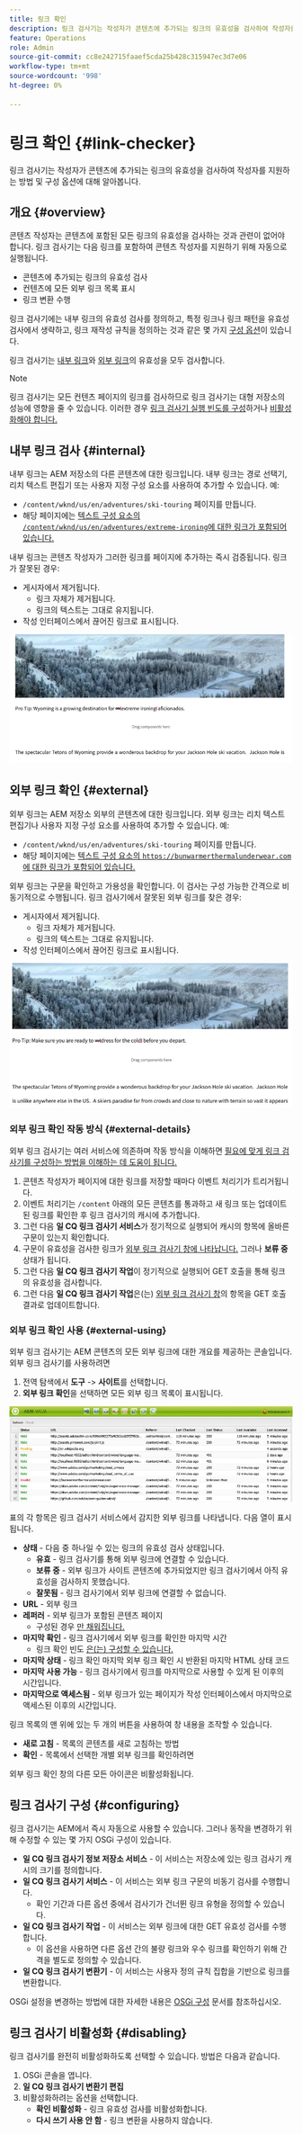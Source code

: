 ```yaml
---
title: 링크 확인
description: 링크 검사기는 작성자가 콘텐츠에 추가되는 링크의 유효성을 검사하여 작성자를 지원하는 방법 및 구성 옵션에 대해 알아봅니다.
feature: Operations
role: Admin
source-git-commit: cc8e242715faaef5cda25b428c315947ec3d7e06
workflow-type: tm+mt
source-wordcount: '998'
ht-degree: 0%

---
```



# 링크 확인 {#link-checker}

링크 검사기는 작성자가 콘텐츠에 추가되는 링크의 유효성을 검사하여 작성자를 지원하는 방법 및 구성 옵션에 대해 알아봅니다.

## 개요 {#overview}

콘텐츠 작성자는 콘텐츠에 포함된 모든 링크의 유효성을 검사하는 것과 관련이 없어야 합니다. 링크 검사기는 다음 링크를 포함하여 콘텐츠 작성자를 지원하기 위해 자동으로 실행됩니다.

* 콘텐츠에 추가되는 링크의 유효성 검사
* 컨텐츠에 모든 외부 링크 목록 표시
* 링크 변환 수행

링크 검사기에는 내부 링크의 유효성 검사를 정의하고, 특정 링크나 링크 패턴을 유효성 검사에서 생략하고, 링크 재작성 규칙을 정의하는 것과 같은 몇 가지 [구성 옵션](#configuring)이 있습니다.

링크 검사기는 [내부 링크](#internal)와 [외부 링크](#external)의 유효성을 모두 검사합니다.

>[!NOTE]
>
>링크 검사기는 모든 컨텐츠 페이지의 링크를 검사하므로 링크 검사기는 대형 저장소의 성능에 영향을 줄 수 있습니다. 이러한 경우 [링크 검사기 실행 빈도를 구성](#configuring)하거나 [비활성화해야 합니다.](#disabling)

## 내부 링크 검사 {#internal}

내부 링크는 AEM 저장소의 다른 콘텐츠에 대한 링크입니다. 내부 링크는 경로 선택기, 리치 텍스트 편집기 또는 사용자 지정 구성 요소를 사용하여 추가할 수 있습니다. 예:

* `/content/wknd/us/en/adventures/ski-touring` 페이지를 만듭니다.
* 해당 페이지에는 [텍스트 구성 요소의 `/content/wknd/us/en/adventures/extreme-ironing`에 대한 링크가 포함되어 있습니다.](https://experienceleague.adobe.com/ko/docs/experience-manager-core-components/using/wcm-components/text)

내부 링크는 콘텐츠 작성자가 그러한 링크를 페이지에 추가하는 즉시 검증됩니다. 링크가 잘못된 경우:

* 게시자에서 제거됩니다.
   * 링크 자체가 제거됩니다.
   * 링크의 텍스트는 그대로 유지됩니다.
* 작성 인터페이스에서 끊어진 링크로 표시됩니다.

![링크 검사기 내부 링크 확인](assets/link-checker-internal.png)

## 외부 링크 확인 {#external}

외부 링크는 AEM 저장소 외부의 콘텐츠에 대한 링크입니다. 외부 링크는 리치 텍스트 편집기나 사용자 지정 구성 요소를 사용하여 추가할 수 있습니다. 예:

* `/content/wknd/us/en/adventures/ski-touring` 페이지를 만듭니다.
* 해당 페이지에는 [텍스트 구성 요소의 `https://bunwarmerthermalunderwear.com`에 대한 링크가 포함되어 있습니다.](https://experienceleague.adobe.com/ko/docs/experience-manager-core-components/using/wcm-components/text)

외부 링크는 구문을 확인하고 가용성을 확인합니다. 이 검사는 구성 가능한 간격으로 비동기적으로 수행됩니다. 링크 검사기에서 잘못된 외부 링크를 찾은 경우:

* 게시자에서 제거됩니다.
   * 링크 자체가 제거됩니다.
   * 링크의 텍스트는 그대로 유지됩니다.
* 작성 인터페이스에서 끊어진 링크로 표시됩니다.

![링크 검사기에서 외부 링크 확인](assets/link-checker-external.png)

### 외부 링크 확인 작동 방식 {#external-details}

외부 링크 검사기는 여러 서비스에 의존하며 작동 방식을 이해하면 [필요에 맞게 링크 검사기를 구성하는 방법을 이해하는 데 도움이 됩니다.](#configuring)

1. 콘텐츠 작성자가 페이지에 대한 링크를 저장할 때마다 이벤트 처리기가 트리거됩니다.
1. 이벤트 처리기는 `/content` 아래의 모든 콘텐츠를 통과하고 새 링크 또는 업데이트된 링크를 확인한 후 링크 검사기의 캐시에 추가합니다.
1. 그런 다음 **일 CQ 링크 검사기 서비스**&#x200B;가 정기적으로 실행되어 캐시의 항목에 올바른 구문이 있는지 확인합니다.
1. 구문이 유효성을 검사한 링크가 [외부 링크 검사기 창에 나타납니다.](#external-using) 그러나 **보류 중** 상태가 됩니다.
1. 그런 다음 **일 CQ 링크 검사기 작업**&#x200B;이 정기적으로 실행되어 GET 호출을 통해 링크의 유효성을 검사합니다.
1. 그런 다음 **일 CQ 링크 검사기 작업**&#x200B;은(는) [외부 링크 검사기 창](#external-using)의 항목을 GET 호출 결과로 업데이트합니다.

### 외부 링크 확인 사용 {#external-using}

외부 링크 검사기는 AEM 콘텐츠의 모든 외부 링크에 대한 개요를 제공하는 콘솔입니다. 외부 링크 검사기를 사용하려면

1. 전역 탐색에서 **도구** -> **사이트**&#x200B;를 선택합니다.
1. **외부 링크 확인**&#x200B;을 선택하면 모든 외부 링크 목록이 표시됩니다.

![외부 링크 확인](assets/external-link-checker.png)

표의 각 항목은 링크 검사기 서비스에서 감지한 외부 링크를 나타냅니다. 다음 열이 표시됩니다.

* **상태** - 다음 중 하나일 수 있는 링크의 유효성 검사 상태입니다.
   * **유효** - 링크 검사기를 통해 외부 링크에 연결할 수 있습니다.
   * **보류 중** - 외부 링크가 사이트 콘텐츠에 추가되었지만 링크 검사기에서 아직 유효성을 검사하지 못했습니다.
   * **잘못됨** - 링크 검사기에서 외부 링크에 연결할 수 없습니다.
* **URL** - 외부 링크
* **레퍼러** - 외부 링크가 포함된 콘텐츠 페이지
   * 구성된 경우 [만 채워집니다.](#configuring)
* **마지막 확인** - 링크 검사기에서 외부 링크를 확인한 마지막 시간
   * 링크 확인 빈도 [은(는) 구성할 수 있습니다.](#configuring)
* **마지막 상태** - 링크 확인 마지막 외부 링크 확인 시 반환된 마지막 HTML 상태 코드
* **마지막 사용 가능** - 링크 검사기에서 링크를 마지막으로 사용할 수 있게 된 이후의 시간입니다.
* **마지막으로 액세스됨** - 외부 링크가 있는 페이지가 작성 인터페이스에서 마지막으로 액세스된 이후의 시간입니다.

링크 목록의 맨 위에 있는 두 개의 버튼을 사용하여 창 내용을 조작할 수 있습니다.

* **새로 고침** - 목록의 콘텐츠를 새로 고침하는 방법
* **확인** - 목록에서 선택한 개별 외부 링크를 확인하려면

외부 링크 확인 창의 다른 모든 아이콘은 비활성화됩니다.

## 링크 검사기 구성 {#configuring}

링크 검사기는 AEM에서 즉시 자동으로 사용할 수 있습니다. 그러나 동작을 변경하기 위해 수정할 수 있는 몇 가지 OSGi 구성이 있습니다.

* **일 CQ 링크 검사기 정보 저장소 서비스** - 이 서비스는 저장소에 있는 링크 검사기 캐시의 크기를 정의합니다.
* **일 CQ 링크 검사기 서비스** - 이 서비스는 외부 링크 구문의 비동기 검사를 수행합니다.
   * 확인 기간과 다른 옵션 중에서 검사기가 건너뛴 링크 유형을 정의할 수 있습니다.
* **일 CQ 링크 검사기 작업** - 이 서비스는 외부 링크에 대한 GET 유효성 검사를 수행합니다.
   * 이 옵션을 사용하면 다른 옵션 간의 불량 링크와 우수 링크를 확인하기 위해 간격을 별도로 정의할 수 있습니다.
* **일 CQ 링크 검사기 변환기** - 이 서비스는 사용자 정의 규칙 집합을 기반으로 링크를 변환합니다.

OSGi 설정을 변경하는 방법에 대한 자세한 내용은 [OSGi 구성](/help/implementing/deploying/configuring-osgi.md) 문서를 참조하십시오.

## 링크 검사기 비활성화 {#disabling}

링크 검사기를 완전히 비활성화하도록 선택할 수 있습니다. 방법은 다음과 같습니다.

1. OSGi 콘솔을 엽니다.
1. **일 CQ 링크 검사기 변환기 편집**
1. 비활성화하려는 옵션을 선택합니다.
   * **확인 비활성화** - 링크 유효성 검사를 비활성화합니다.
   * **다시 쓰기 사용 안 함** - 링크 변환을 사용하지 않습니다.
